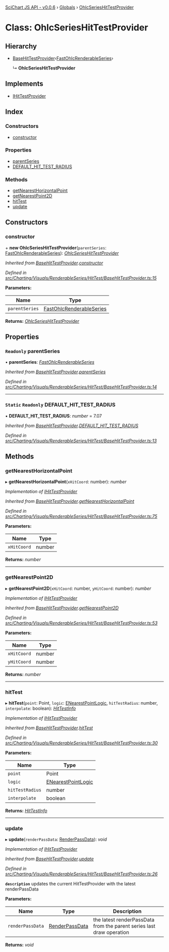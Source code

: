[SciChart JS API - v0.0.6](../README.md) › [Globals](../globals.md) › [OhlcSeriesHitTestProvider](ohlcserieshittestprovider.md)

# Class: OhlcSeriesHitTestProvider

## Hierarchy

* [BaseHitTestProvider](basehittestprovider.md)‹[FastOhlcRenderableSeries](fastohlcrenderableseries.md)›

  ↳ **OhlcSeriesHitTestProvider**

## Implements

* [IHitTestProvider](../interfaces/ihittestprovider.md)

## Index

### Constructors

* [constructor](ohlcserieshittestprovider.md#constructor)

### Properties

* [parentSeries](ohlcserieshittestprovider.md#readonly-parentseries)
* [DEFAULT_HIT_TEST_RADIUS](ohlcserieshittestprovider.md#static-readonly-default_hit_test_radius)

### Methods

* [getNearestHorizontalPoint](ohlcserieshittestprovider.md#getnearesthorizontalpoint)
* [getNearestPoint2D](ohlcserieshittestprovider.md#getnearestpoint2d)
* [hitTest](ohlcserieshittestprovider.md#hittest)
* [update](ohlcserieshittestprovider.md#update)

## Constructors

###  constructor

\+ **new OhlcSeriesHitTestProvider**(`parentSeries`: [FastOhlcRenderableSeries](fastohlcrenderableseries.md)): *[OhlcSeriesHitTestProvider](ohlcserieshittestprovider.md)*

*Inherited from [BaseHitTestProvider](basehittestprovider.md).[constructor](basehittestprovider.md#constructor)*

*Defined in [src/Charting/Visuals/RenderableSeries/HitTest/BaseHitTestProvider.ts:15](https://github.com/ABTSoftware/SciChart.Dev/blob/f6fba97af2/Web/src/SciChart/src/Charting/Visuals/RenderableSeries/HitTest/BaseHitTestProvider.ts#L15)*

**Parameters:**

Name | Type |
------ | ------ |
`parentSeries` | [FastOhlcRenderableSeries](fastohlcrenderableseries.md) |

**Returns:** *[OhlcSeriesHitTestProvider](ohlcserieshittestprovider.md)*

## Properties

### `Readonly` parentSeries

• **parentSeries**: *[FastOhlcRenderableSeries](fastohlcrenderableseries.md)*

*Inherited from [BaseHitTestProvider](basehittestprovider.md).[parentSeries](basehittestprovider.md#readonly-parentseries)*

*Defined in [src/Charting/Visuals/RenderableSeries/HitTest/BaseHitTestProvider.ts:14](https://github.com/ABTSoftware/SciChart.Dev/blob/f6fba97af2/Web/src/SciChart/src/Charting/Visuals/RenderableSeries/HitTest/BaseHitTestProvider.ts#L14)*

___

### `Static` `Readonly` DEFAULT_HIT_TEST_RADIUS

▪ **DEFAULT_HIT_TEST_RADIUS**: *number* = 7.07

*Inherited from [BaseHitTestProvider](basehittestprovider.md).[DEFAULT_HIT_TEST_RADIUS](basehittestprovider.md#static-readonly-default_hit_test_radius)*

*Defined in [src/Charting/Visuals/RenderableSeries/HitTest/BaseHitTestProvider.ts:13](https://github.com/ABTSoftware/SciChart.Dev/blob/f6fba97af2/Web/src/SciChart/src/Charting/Visuals/RenderableSeries/HitTest/BaseHitTestProvider.ts#L13)*

## Methods

###  getNearestHorizontalPoint

▸ **getNearestHorizontalPoint**(`xHitCoord`: number): *number*

*Implementation of [IHitTestProvider](../interfaces/ihittestprovider.md)*

*Inherited from [BaseHitTestProvider](basehittestprovider.md).[getNearestHorizontalPoint](basehittestprovider.md#getnearesthorizontalpoint)*

*Defined in [src/Charting/Visuals/RenderableSeries/HitTest/BaseHitTestProvider.ts:75](https://github.com/ABTSoftware/SciChart.Dev/blob/f6fba97af2/Web/src/SciChart/src/Charting/Visuals/RenderableSeries/HitTest/BaseHitTestProvider.ts#L75)*

**Parameters:**

Name | Type |
------ | ------ |
`xHitCoord` | number |

**Returns:** *number*

___

###  getNearestPoint2D

▸ **getNearestPoint2D**(`xHitCoord`: number, `yHitCoord`: number): *number*

*Implementation of [IHitTestProvider](../interfaces/ihittestprovider.md)*

*Inherited from [BaseHitTestProvider](basehittestprovider.md).[getNearestPoint2D](basehittestprovider.md#getnearestpoint2d)*

*Defined in [src/Charting/Visuals/RenderableSeries/HitTest/BaseHitTestProvider.ts:53](https://github.com/ABTSoftware/SciChart.Dev/blob/f6fba97af2/Web/src/SciChart/src/Charting/Visuals/RenderableSeries/HitTest/BaseHitTestProvider.ts#L53)*

**Parameters:**

Name | Type |
------ | ------ |
`xHitCoord` | number |
`yHitCoord` | number |

**Returns:** *number*

___

###  hitTest

▸ **hitTest**(`point`: Point, `logic`: [ENearestPointLogic](../enums/enearestpointlogic.md), `hitTestRadius`: number, `interpolate`: boolean): *[HitTestInfo](hittestinfo.md)*

*Implementation of [IHitTestProvider](../interfaces/ihittestprovider.md)*

*Inherited from [BaseHitTestProvider](basehittestprovider.md).[hitTest](basehittestprovider.md#hittest)*

*Defined in [src/Charting/Visuals/RenderableSeries/HitTest/BaseHitTestProvider.ts:30](https://github.com/ABTSoftware/SciChart.Dev/blob/f6fba97af2/Web/src/SciChart/src/Charting/Visuals/RenderableSeries/HitTest/BaseHitTestProvider.ts#L30)*

**Parameters:**

Name | Type |
------ | ------ |
`point` | Point |
`logic` | [ENearestPointLogic](../enums/enearestpointlogic.md) |
`hitTestRadius` | number |
`interpolate` | boolean |

**Returns:** *[HitTestInfo](hittestinfo.md)*

___

###  update

▸ **update**(`renderPassData`: [RenderPassData](renderpassdata.md)): *void*

*Implementation of [IHitTestProvider](../interfaces/ihittestprovider.md)*

*Inherited from [BaseHitTestProvider](basehittestprovider.md).[update](basehittestprovider.md#update)*

*Defined in [src/Charting/Visuals/RenderableSeries/HitTest/BaseHitTestProvider.ts:26](https://github.com/ABTSoftware/SciChart.Dev/blob/f6fba97af2/Web/src/SciChart/src/Charting/Visuals/RenderableSeries/HitTest/BaseHitTestProvider.ts#L26)*

**`description`** updates the current HitTestProvider with the latest renderPassData

**Parameters:**

Name | Type | Description |
------ | ------ | ------ |
`renderPassData` | [RenderPassData](renderpassdata.md) | the latest renderPassData from the parent series last draw operation  |

**Returns:** *void*
